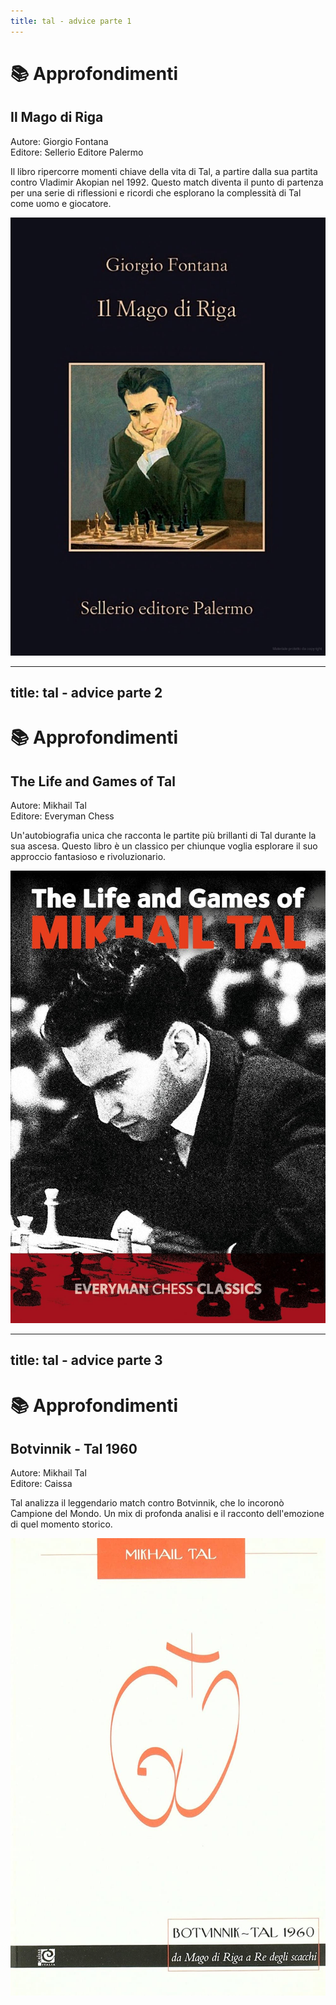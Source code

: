 ```yaml
---
title: tal - advice parte 1
---
```


# 📚 Approfondimenti 

<div class="grid grid-cols-2 gap-8">
  <div class="mt-4">
    <h2 class="text-xl font-semibold text-gray-800">Il Mago di Riga</h2>
    <p class="mt-2 text-sm text-gray-500">
      <span class="font-semibold">Autore:</span> Giorgio Fontana<br>
      <span class="font-semibold">Editore:</span> Sellerio Editore Palermo
    </p>
    <p class="mt-4 text-base text-gray-600">
      Il libro ripercorre momenti chiave della vita di Tal, a partire dalla sua partita contro Vladimir Akopian nel 1992. Questo match diventa il punto di partenza per una serie di riflessioni e ricordi che esplorano la complessità di Tal come uomo e giocatore.
    </p>
  </div>
  <div class="flex justify-center mt-4">
    <img src="../images/mago-di-riga.jpg" alt="Il Mago di Riga" 
         class="max-w-[250px] h-auto rounded-lg shadow-md border border-gray-300" />
  </div>
</div>

<Footer />

---
title: tal - advice parte 2
---

# 📚 Approfondimenti

<div class="grid grid-cols-2 gap-8">
  <div class="mt-4">
    <h2 class="text-xl font-semibold text-gray-800">The Life and Games of Tal</h2>
    <p class="mt-2 text-sm text-gray-500">
      <span class="font-semibold">Autore:</span> Mikhail Tal<br>
      <span class="font-semibold">Editore:</span> Everyman Chess
    </p>
    <p class="mt-4 text-base text-gray-600">
      Un'autobiografia unica che racconta le partite più brillanti di Tal durante la sua ascesa. Questo libro è un classico per chiunque voglia esplorare il suo approccio fantasioso e rivoluzionario.
    </p>
  </div>
  <div class="flex justify-center mt-4">
    <img src="../images/life-and-games-tal.jpg" alt="The Life and Games of Mikhail Tal" 
         class="max-w-[250px] h-auto rounded-lg shadow-md border border-gray-300" />
  </div>
</div>

<Footer />

---
title: tal - advice parte 3
---

# 📚 Approfondimenti

<div class="grid grid-cols-2 gap-8">
  <div class="mt-4">
    <h2 class="text-xl font-semibold text-gray-800"> Botvinnik - Tal 1960</h2>
    <p class="mt-2 text-sm text-gray-500">
      <span class="font-semibold">Autore:</span> Mikhail Tal<br>
      <span class="font-semibold">Editore:</span> Caissa
    </p>
    <p class="mt-4 text-base text-gray-600">
      Tal analizza il leggendario match contro Botvinnik, che lo incoronò Campione del Mondo. Un mix di profonda analisi e il racconto dell'emozione di quel momento storico.
    </p>
  </div>
  <div class="flex justify-center  mt-4">
    <img src="../images/botvinnik-tal-1960.jpg" alt="Tal Botvinnik Match 1960" 
         class="max-w-[250px] h-auto rounded-lg shadow-md border border-gray-300" />
  </div>
</div>

<Footer />


